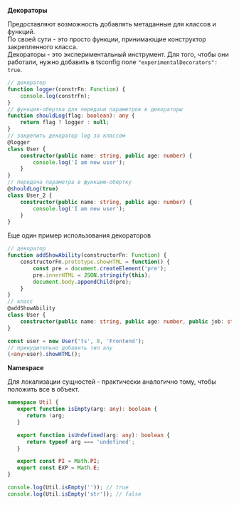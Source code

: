 **Декораторы**

Предоставляют возможность добавлять метаданные для классов и функций.<br>
По своей сути - это просто функции, принимающие конструктор закрепленного класса.<br>
Декораторы - это экспериментальный инструмент. Для того, чтобы они работали, нужно добавить в tsconfig поле `"experimentalDecorators": true`.

```ts
// декоратор
function logger(constrFn: Function) {
    console.log(constrFn);
}
// функция-обертка для передачи параметров в декораторы
function shouldLog(flag: boolean): any {
    return flag ? logger : null;
}
// закрепить декоратор log за классом
@logger
class User {
    constructor(public name: string, public age: number) {
        console.log('I am new user');
    }
}
// передача параметра в функцию-обертку
@shouldLog(true)
class User_2 {
    constructor(public name: string, public age: number) {
        console.log('I am new user');
    }
}
```
Еще один пример использования декораторов
```ts
// декоратор
function addShowAbility(constructorFn: Function) {
    constructorFn.prototype.showHTML = function() {
        const pre = document.createElement('pre');
        pre.innerHTML = JSON.stringify(this);
        document.body.appendChild(pre);
    }
}
// класс
@addShowAbility
class User {
    constructor(public name: string, public age: number, public job: string) {}
}

const user = new User('ts', 8, 'Frontend');
// принудительно добавить тип any
(<any>user).showHTML();
```

**Namespace**

Для локализации сущностей - практически аналогично тому, чтобы положить все в объект.

```ts
namespace Util {
   export function isEmpty(arg: any): boolean {
      return !arg;
   }

   export function isUndefined(arg: any): boolean {
      return typeof arg === 'undefined';
   }

   export const PI = Math.PI;
   export const EXP = Math.E;
}

console.log(Util.isEmpty('')); // true
console.log(Util.isEmpty('str')); // false
```